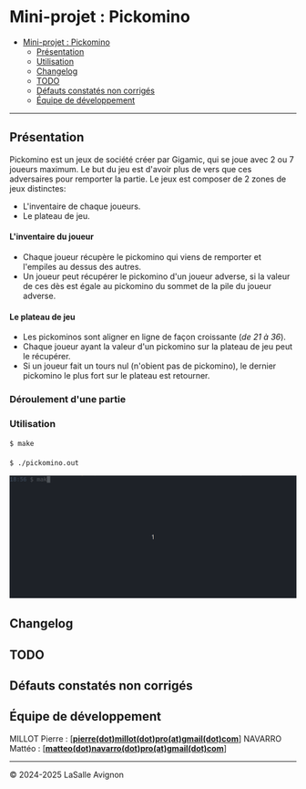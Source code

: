 # Mini-projet : Pickomino

- [Mini-projet : Pickomino](#mini-projet--pickomino)
  - [Présentation](#présentation)
  - [Utilisation](#utilisation)
  - [Changelog](#changelog)
  - [TODO](#todo)
  - [Défauts constatés non corrigés](#défauts-constatés-non-corrigés)
  - [Équipe de développement](#équipe-de-développement)

---

## Présentation

Pickomino est un jeux de société créer par Gigamic, qui se joue avec 2 ou 7 joueurs maximum. Le but du jeu est d'avoir plus de vers que ces adversaires pour remporter la partie.
Le jeux est composer de 2 zones de jeux distinctes:

- L'inventaire de chaque joueurs.
- Le plateau de jeu.

#### L'inventaire du joueur

- Chaque joueur récupère le pickomino qui viens de remporter et l'empiles au dessus des autres.
- Un joueur peut récupérer le pickomino d'un joueur adverse, si la valeur de ces dès est égale au pickomino du sommet de la pile du joueur adverse.

#### Le plateau de jeu

- Les pickominos sont aligner en ligne de façon croissante (*de 21 à 36*).
- Chaque joueur ayant la valeur d'un pickomino sur la plateau de jeu peut le récupérer.
- Si un joueur fait un tours nul (n'obient pas de pickomino), le dernier pickomino le plus fort sur le plateau est retourner.

### Déroulement d'une partie

### Utilisation

```bash
$ make

$ ./pickomino.out
```

![](./images/pickomino.gif)

## Changelog

## TODO

## Défauts constatés non corrigés

## Équipe de développement

MILLOT Pierre : [**[pierre(dot)millot(dot)pro(at)gmail(dot)com](mailto:pierre.millot.pro@gmail.com)**]
NAVARRO Mattéo : [**[matteo(dot)navarro(dot)pro(at)gmail(dot)com](mailto:matteo.navarro.pro@gmail.com)**]

---
&copy; 2024-2025 LaSalle Avignon
